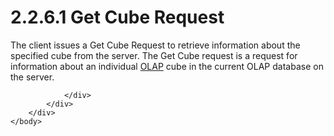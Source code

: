 <html dir="LTR" xmlns:mshelp="http://msdn.microsoft.com/mshelp" xmlns:ddue="http://ddue.schemas.microsoft.com/authoring/2003/5" xmlns:xlink="http://www.w3.org/1999/xlink" xmlns:tool="http://www.microsoft.com/tooltip">
    <head>
        <meta http-equiv="Content-Type" content="text/html; CHARSET=utf-8"></meta>
        <meta name="save" content="history"></meta>
        <title>2.2.6.1 Get Cube Request</title>
        <xml>
            <mshelp:toctitle title="2.2.6.1 Get Cube Request"></mshelp:toctitle>
            <mshelp:rltitle title="[MS-SSAS8]: Get Cube Request"></mshelp:rltitle>
            <mshelp:keyword index="A" term="b2a43f55-36f8-493f-a321-3658037d2ef7"></mshelp:keyword>
            <mshelp:attr name="DCSext.ContentType" value="open specification"></mshelp:attr>
            <mshelp:attr name="AssetID" value="b2a43f55-36f8-493f-a321-3658037d2ef7"></mshelp:attr>
            <mshelp:attr name="TopicType" value="kbRef"></mshelp:attr>
            <mshelp:attr name="DCSext.Title" value="[MS-SSAS8]: Get Cube Request" />
        </xml>
    </head>
    <body>
        <div id="header">
            <h1 class="heading">2.2.6.1 Get Cube Request</h1>
        </div>
        <div id="mainSection">
            <div id="mainBody">
                <div id="allHistory" class="saveHistory"></div>
                <div id="sectionSection0" class="section" name="collapseableSection">
                    

<p>The client issues a Get Cube Request to retrieve information
about the specified cube from the server. The Get Cube request is a request for
information about an individual <a href="c527450b-f5bd-424b-8c98-ba6365288f35.htm#gt_055c223a-52f1-4d41-b95b-d7c60eaa388f">OLAP</a> cube in the current
OLAP database on the server.</p>


                </div>
            </div>
        </div>
    </body>
</html>